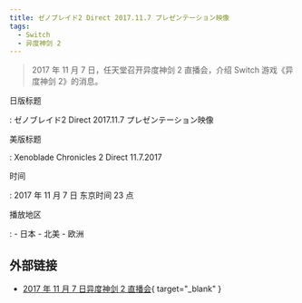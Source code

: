 ```yaml
---
title: ゼノブレイド2 Direct 2017.11.7 プレゼンテーション映像
tags:
  - Switch
  - 异度神剑 2
---
```


> 2017 年 11 月 7 日，任天堂召开异度神剑 2 直播会，介绍 Switch 游戏《异度神剑 2》的消息。

日版标题

:   ゼノブレイド2 Direct 2017.11.7 プレゼンテーション映像

美版标题

:   Xenoblade Chronicles 2 Direct 11.7.2017

时间

:   2017 年 11 月 7 日 东京时间 23 点

播放地区

:   - 日本
    - 北美
    - 欧洲

## 外部链接

- [2017 年 11 月 7 日异度神剑 2 直播会](https://www.bilibili.com/video/BV1eK411A7Zv/){ target="_blank" }
